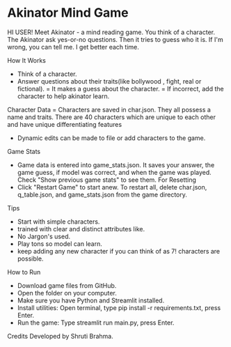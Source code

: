
# Akinator Mind Game
HI USER! Meet Akinator - a mind reading game. 
You think of a character. The Akinator ask yes-or-no questions. Then it tries to guess who it is. If I'm wrong, you can tell me. I get better each time.

How It Works
- Think of a character.
- Answer questions about their traits(like bollywood , fight, real or fictional).
= It makes a guess about the character.
= If incorrect, add the character to help akinator learn.

Character Data
= Characters are saved in char.json. They all possess a name and traits. There are 40 characters which are unique to each other and have unique differentiating features
- Dynamic edits can be made to file or add characters to the game.
  
Game Stats
- Game data is entered into game_stats.json. It saves your answer, the game guess, if model was correct, and when the game was played. Check "Show previous game stats" to see them.
For Resetting
- Click "Restart Game" to start anew.
To restart all, delete char.json, q_table.json, and game_stats.json from the game directory.

Tips

- Start with simple characters.
- trained with clear and distinct attributes like.
- No Jargon's used.
- Play tons so model can learn.
- keep adding any new character if you can think of as 7! characters are possible.

How to Run

- Download game files from GitHub.
- Open the folder on your computer.
- Make sure you have Python and Streamlit installed.
- Install utilities: Open terminal, type pip install -r requirements.txt, press Enter.
- Run the game: Type streamlit run main.py, press Enter.

Credits
Developed by Shruti Brahma. 

